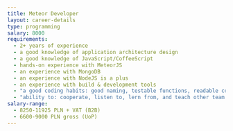 ```yaml
---
title: Meteor Developer
layout: career-details
type: programming
salary: 8000
requirements:
  - 2+ years of experience
  - a good knowledge of application architecture design
  - a good knowledge of JavaScript/CoffeeScript
  - hands-on experience with MeteorJS
  - an experience with MongoDB
  - an experience with NodeJS is a plus
  - an experience with build & development tools
  - "a good coding habits: good naming, testable functions, readable code"
  - "ability to: cooperate, listen to, lern from, and teach other team members"
salary-range:
  - 8250-11925 PLN + VAT (B2B)
  - 6600-9000 PLN gross (UoP)
---
```

